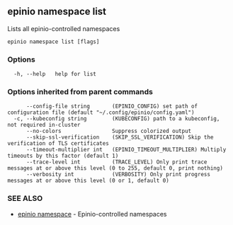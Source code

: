 ## epinio namespace list

Lists all epinio-controlled namespaces

```
epinio namespace list [flags]
```

### Options

```
  -h, --help   help for list
```

### Options inherited from parent commands

```
      --config-file string       (EPINIO_CONFIG) set path of configuration file (default "~/.config/epinio/config.yaml")
  -c, --kubeconfig string        (KUBECONFIG) path to a kubeconfig, not required in-cluster
      --no-colors                Suppress colorized output
      --skip-ssl-verification    (SKIP_SSL_VERIFICATION) Skip the verification of TLS certificates
      --timeout-multiplier int   (EPINIO_TIMEOUT_MULTIPLIER) Multiply timeouts by this factor (default 1)
      --trace-level int          (TRACE_LEVEL) Only print trace messages at or above this level (0 to 255, default 0, print nothing)
      --verbosity int            (VERBOSITY) Only print progress messages at or above this level (0 or 1, default 0)
```

### SEE ALSO

* [epinio namespace](epinio_namespace.md)	 - Epinio-controlled namespaces

